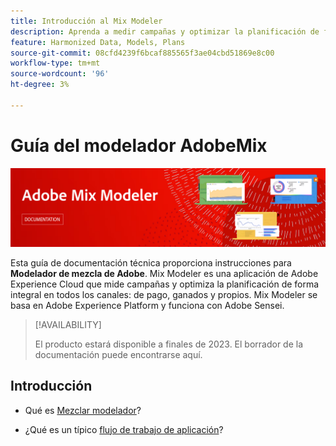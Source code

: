 ```yaml
---
title: Introducción al Mix Modeler
description: Aprenda a medir campañas y optimizar la planificación de forma integral en todos los canales con Mix Modeler.
feature: Harmonized Data, Models, Plans
source-git-commit: 08cfd4239f6bcaf885565f3ae04cbd51869e8c00
workflow-type: tm+mt
source-wordcount: '96'
ht-degree: 3%

---
```



# Guía del modelador AdobeMix

![Titular](assets/mix-modeler-banner.png)

Esta guía de documentación técnica proporciona instrucciones para **Modelador de mezcla de Adobe**. Mix Modeler es una aplicación de Adobe Experience Cloud que mide campañas y optimiza la planificación de forma integral en todos los canales: de pago, ganados y propios. Mix Modeler se basa en Adobe Experience Platform y funciona con Adobe Sensei.

>[!AVAILABILITY]
>
>El producto estará disponible a finales de 2023. El borrador de la documentación puede encontrarse aquí.

## Introducción

* Qué es [Mezclar modelador](get-started/about.md)?

* ¿Qué es un típico [flujo de trabajo de aplicación](get-started/workflow.md)?




<!--
## Concepts

<table style="table-layout:fixed">
<tr>
    <td valign="top">
        <a href="/help/ingest-data/datasets.md">
       <img alt="Datasets" src="../assets/ions/../../help/assets/icons/Data.svg" />
       </a>
    <div>
    <a href="/help/ingest-data/datasets.md"><strong>Datasets</strong></a>
    </div>
    <em>Find out the various tools that you can use to troubleshoot your journeys.</em>
    <br>
  </td>
  <td valign="top">
    <a href="using/usecase/building-the-journey.md">
      <img alt="build" src="using/assets/do-not-localize/design.png"/>
    </a>
    <div>
    <a href="using/usecase/building-the-journey.md"><strong>Use case</strong></a>
    </div>
    <em>Learn how to create an advanced journey step-by-step.</em>
    <br>
  </td>
  <td valign="top">
    <a href="using/expression/expressionadvanced.md">
      <img alt="conditions" src="using/assets/do-not-localize/dev.png"/>
    </a>
    <div>
    <a href="using/expression/expressionadvanced.md"><strong>Building advanced expressions</strong></a>
    </div>
    <em>Learn how to build complex expressions leveraging data from events and data sources. </em>
    <br>
  </td>
</tr>
</table>
-->
